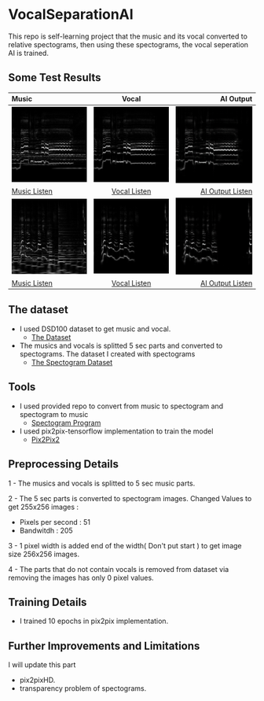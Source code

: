 # VocalSeparationAI
This repo is self-learning project that the music and its vocal converted to relative spectograms, then using these spectograms, the vocal seperation AI is trained.

## Some Test Results ##

| Music   | Vocal   | AI Output |
| :------------ |:---------------:| -----:|
| ![](https://github.com/saitakturk/VocalSeparationAI/blob/master/images/109m.png)     | ![](https://github.com/saitakturk/VocalSeparationAI/blob/master/images/109.png) | ![](https://github.com/saitakturk/VocalSeparationAI/blob/master/images/109-outputs.png) |
| [Music Listen ](https://clyp.it/yiy0c0k3)     | [Vocal Listen ](https://clyp.it/puavpcjv)        |  [AI Output Listen](https://clyp.it/gxqu0pdw)  |
| ![](https://github.com/saitakturk/VocalSeparationAI/blob/master/images/1.png)     | ![](https://github.com/saitakturk/VocalSeparationAI/blob/master/images/1v.png) | ![](https://github.com/saitakturk/VocalSeparationAI/blob/master/images/1-outputs.png) |
|[Music Listen ](https://clyp.it/dbeiwsyp)     | [Vocal Listen ](https://clyp.it/exd5vzof)        |  [AI Output Listen](https://clyp.it/vq0dadlv)  |



## The dataset ##

* I used DSD100 dataset to get music and vocal.
  * [The Dataset ](https://sigsep.github.io/datasets/dsd100.html)
* The musics and vocals is splitted 5 sec parts and converted to spectograms. The dataset I created with spectograms
  * [The Spectogram Dataset](https://drive.google.com/open?id=1r47OKZrPbv1dYi-p6-IbuLkYs2SUZsvo)


## Tools ## 

* I used provided repo to convert from music to spectogram and spectogram to music
  * [Spectogram Program](http://krajj7.github.io/spectrogram/)
* I used pix2pix-tensorflow implementation to train the model
  * [Pix2Pix2](https://github.com/affinelayer/pix2pix-tensorflow)
  
## Preprocessing Details ##
1 - The musics and vocals is splitted to 5 sec music parts.

2 - The 5 sec parts is converted to spectogram images. Changed Values to get 255x256 images : 
  * Pixels per second : 51
  * Bandwitdh         : 205
  
3 - 1 pixel width is added end of the width( Don't put start ) to get image size 256x256 images.

4 - The parts that do not contain vocals is removed from dataset via removing the images has only 0 pixel values.


## Training Details ##

* I trained 10 epochs in pix2pix implementation.

## Further Improvements and Limitations ## 

I will update this part 

* pix2pixHD.
* transparency problem of spectograms.
